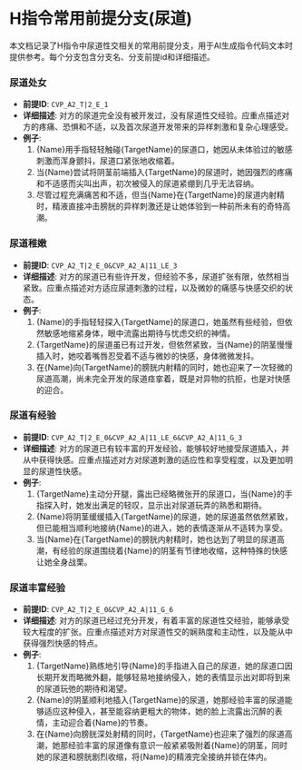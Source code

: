 # H指令常用前提分支(尿道)

本文档记录了H指令中尿道性交相关的常用前提分支，用于AI生成指令代码文本时提供参考。每个分支包含分支名、分支前提id和详细描述。

### 尿道处女
- **前提ID**: `CVP_A2_T|2_E_1`
- **详细描述**: 对方的尿道完全没有被开发过，没有尿道性交经验。应重点描述对方的疼痛、恐惧和不适，以及首次尿道开发带来的异样刺激和复杂心理感受。
- **例子**:
  1. {Name}用手指轻轻触碰{TargetName}的尿道口，她因从未体验过的敏感刺激而浑身颤抖，尿道口紧张地收缩着。
  2. 当{Name}尝试将阴茎前端插入{TargetName}的尿道时，她因强烈的疼痛和不适感而尖叫出声，初次被侵入的尿道紧绷到几乎无法容纳。
  3. 尽管过程充满痛苦和不适，但当{Name}在{TargetName}的尿道内射精时，精液直接冲击膀胱的异样刺激还是让她体验到一种前所未有的奇特高潮。

### 尿道稚嫩
- **前提ID**: `CVP_A2_T|2_E_0&CVP_A2_A|11_LE_3`
- **详细描述**: 对方的尿道已有些许开发，但经验不多，尿道扩张有限，依然相当紧致。应重点描述对方适应尿道刺激的过程，以及微妙的痛感与快感交织的状态。
- **例子**:
  1. {Name}的手指轻轻探入{TargetName}的尿道口，她虽然有些经验，但依然敏感地缩紧身体，眼中流露出期待与忧虑交织的神情。
  2. {TargetName}的尿道虽已有过开发，但依然紧致，当{Name}的阴茎慢慢插入时，她咬着嘴唇忍受着不适与微妙的快感，身体微微发抖。
  3. 在{Name}向{TargetName}的膀胱内射精的同时，她也迎来了一次轻微的尿道高潮，尚未完全开发的尿道痉挛着，既是对异物的抗拒，也是对快感的迎合。

### 尿道有经验
- **前提ID**: `CVP_A2_T|2_E_0&CVP_A2_A|11_LE_6&CVP_A2_A|11_G_3`
- **详细描述**: 对方的尿道已有较丰富的开发经验，能够较好地接受尿道插入，并从中获得快感。应重点描述对方对尿道刺激的适应性和享受程度，以及更加明显的尿道性快感。
- **例子**:
  1. {TargetName}主动分开腿，露出已经略微张开的尿道口，当{Name}的手指探入时，她发出满足的轻叹，显示出对尿道玩弄的熟悉和期待。
  2. {Name}将阴茎缓缓插入{TargetName}的尿道，她的尿道虽然依然紧致，但已能相当顺利地接纳{Name}的进入，她的表情逐渐从不适转为享受。
  3. 当{Name}在{TargetName}的膀胱内射精时，她也达到了明显的尿道高潮，有经验的尿道围绕着{Name}的阴茎有节律地收缩，这种特殊的快感让她全身战栗。

### 尿道丰富经验
- **前提ID**: `CVP_A2_T|2_E_0&CVP_A2_A|11_G_6`
- **详细描述**: 对方的尿道已经过充分开发，有着丰富的尿道性交经验，能够承受较大程度的扩张。应重点描述对方对尿道性交的娴熟度和主动性，以及能从中获得强烈快感的特点。
- **例子**:
  1. {TargetName}熟练地引导{Name}的手指进入自己的尿道，她的尿道口因长期开发而略微外翻，能够轻易地接纳侵入，她的表情显示出对即将到来的尿道玩弛的期待和渴望。
  2. {Name}的阴茎顺利地插入{TargetName}的尿道，她那经验丰富的尿道能够适应这种侵入，甚至能容纳更粗大的物体，她的脸上流露出沉醉的表情，主动迎合着{Name}的节奏。
  3. 在{Name}向膀胱深处射精的同时，{TargetName}也迎来了强烈的尿道高潮，她那经验丰富的尿道像有意识一般紧紧吸附着{Name}的阴茎，同时她的尿道和膀胱剧烈收缩，将{Name}的精液完全接纳并锁在体内。
